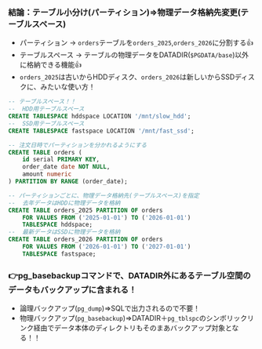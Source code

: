 ### 結論：テーブル小分け(パーティション)⇒物理データ格納先変更(テーブルスペース)
- パーティション -> `orders`テーブルを`orders_2025`,`orders_2026`に分割する👍
- テーブルスペース -> テーブルの物理データをDATADIR(`$PGDATA/base`)以外に格納できる機能👍
- `orders_2025`は古いからHDDディスク、`orders_2026`は新しいからSSDディスクに、みたいな使い方！
```sql
-- テーブルスペース！！
--  HDD用テーブルスペース
CREATE TABLESPACE hddspace LOCATION '/mnt/slow_hdd';
--  SSD用テーブルスペース
CREATE TABLESPACE fastspace LOCATION '/mnt/fast_ssd';

-- 注文日時でパーティションを分かれるようにする
CREATE TABLE orders (
    id serial PRIMARY KEY,
    order_date date NOT NULL,
    amount numeric
) PARTITION BY RANGE (order_date);

-- パーティションごとに、物理データ格納先(テーブルスペース)を指定
--  去年データはHDDに物理データを格納
CREATE TABLE orders_2025 PARTITION OF orders
    FOR VALUES FROM ('2025-01-01') TO ('2026-01-01')
    TABLESPACE hddspace;
--  最新データはSSDに物理データを格納
CREATE TABLE orders_2026 PARTITION OF orders
    FOR VALUES FROM ('2026-01-01') TO ('2027-01-01')
    TABLESPACE fastspace;
```

### 👉pg_basebackupコマンドで、DATADIR外にあるテーブル空間のデータもバックアップに含まれる！
- 論理バックアップ(`pg_dump`)⇒SQLで出力されるので不要！
- 物理バックアップ(`pg_basebackup`)⇒DATADIR＋`pg_tblspc`のシンボリックリンク経由でデータ本体のディレクトリもそのまあバックアップ対象となる！！
